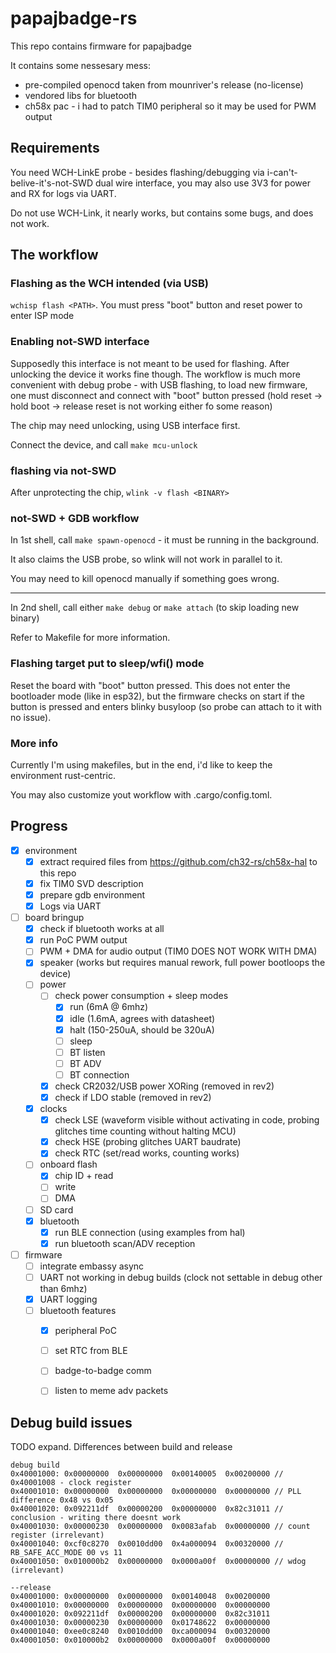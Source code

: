 # papajbadge-rs

This repo contains firmware for papajbadge

It contains some nessesary mess:
 * pre-compiled openocd taken from mounriver's release (no-license)
 * vendored libs for bluetooth
 * ch58x pac - i had to patch TIM0 peripheral so it may be used for PWM output

## Requirements

You need WCH-LinkE probe - besides flashing/debugging via i-can't-belive-it's-not-SWD 
dual wire interface, you may also use 3V3 for power and RX for logs via UART.

Do not use WCH-Link, it nearly works, but contains some bugs, and does not work.

## The workflow

### Flashing as the WCH intended (via USB)

`wchisp flash <PATH>`. You must press "boot" button and reset power to enter ISP mode

### Enabling not-SWD interface

Supposedly this interface is not meant to be used for flashing. After unlocking
the device it works fine though. The workflow is much more convenient with debug
probe - with USB flashing, to load new firmware, one must disconnect and connect with "boot" button
pressed (hold reset -> hold boot -> release reset is not working either fo some 
reason)

The chip may need unlocking, using USB interface first.

Connect the device, and call `make mcu-unlock`

### flashing via not-SWD

After unprotecting the chip, `wlink -v flash <BINARY>`

### not-SWD + GDB workflow

In 1st shell, call `make spawn-openocd` - it must be running in the background.

It also claims the USB probe, so wlink will not work in parallel to it. 

You may need to kill openocd manually if something goes wrong.

-----

In 2nd shell, call either `make debug` or `make attach` (to skip loading new binary)

Refer to Makefile for more information.

### Flashing target put to sleep/wfi() mode

Reset the board with "boot" button pressed. This does not enter the bootloader
mode (like in esp32), but the firmware checks on start if the button is pressed
and enters blinky busyloop (so probe can attach to it with no issue).

### More info

Currently I'm using makefiles, but in the end, i'd like to keep the environment
rust-centric.

You may also customize yout workflow with .cargo/config.toml.


## Progress

- [x] environment
    - [x] extract required files from https://github.com/ch32-rs/ch58x-hal to this repo
    - [x] fix TIM0 SVD description
    - [x] prepare gdb environment
    - [x] Logs via UART
- [ ] board bringup
    - [x] check if bluetooth works at all
    - [x] run PoC PWM output
    - [ ] PWM + DMA for audio output (TIM0 DOES NOT WORK WITH DMA)
    - [x] speaker (works but requires manual rework, full power bootloops the device)
    - [ ] power
        - [ ] check power consumption + sleep modes
            - [x] run (6mA @ 6mhz)
            - [x] idle (1.6mA, agrees with datasheet)
            - [x] halt (150-250uA, should be 320uA)
            - [ ] sleep
            - [ ] BT listen
            - [ ] BT ADV
            - [ ] BT connection
        - [x] check CR2032/USB power XORing (removed in rev2)
        - [x] check if LDO stable (removed in rev2)
    - [x] clocks
        - [x] check LSE (waveform visible without activating in code, probing glitches time counting without halting MCU)
        - [x] check HSE (probing glitches UART baudrate)
        - [x] check RTC (set/read works, counting works)
    - [ ] onboard flash
        - [x] chip ID + read
        - [ ] write
        - [ ] DMA
    - [ ] SD card
    - [x] bluetooth
        - [x] run BLE connection (using examples from hal)
        - [x] run bluetooth scan/ADV reception 
- [ ] firmware
    - [ ] integrate embassy async
    - [ ] UART not working in debug builds (clock not settable in debug other than 6mhz)
    - [x] UART logging
    - [ ] bluetooth features
        - [x] peripheral PoC
        - [ ] set RTC from BLE
        - [ ] badge-to-badge comm
        - [ ] listen to meme adv packets


## Debug build issues

TODO expand. Differences between build and release

```
debug build
0x40001000:	0x00000000	0x00000000	0x00140005	0x00200000 // 0x40001008 - clock register
0x40001010:	0x00000000	0x00000000	0x00000000	0x00000000 // PLL difference 0x48 vs 0x05
0x40001020:	0x092211df	0x00000200	0x00000000	0x82c31011 // conclusion - writing there doesnt work
0x40001030:	0x00000230	0x00000000	0x0083afab	0x00000000 // count register (irrelevant)
0x40001040:	0xcf0c8270	0x0010dd00	0x4a000094	0x00320000 // RB_SAFE_ACC_MODE 00 vs 11
0x40001050:	0x010000b2	0x00000000	0x0000a00f	0x00000000 // wdog (irrelevant)

--release
0x40001000:	0x00000000	0x00000000	0x00140048	0x00200000
0x40001010:	0x00000000	0x00000000	0x00000000	0x00000000
0x40001020:	0x092211df	0x00000200	0x00000000	0x82c31011
0x40001030:	0x00000230	0x00000000	0x01748622	0x00000000
0x40001040:	0xee0c8240	0x0010dd00	0xca000094	0x00320000
0x40001050:	0x010000b2	0x00000000	0x0000a00f	0x00000000
```